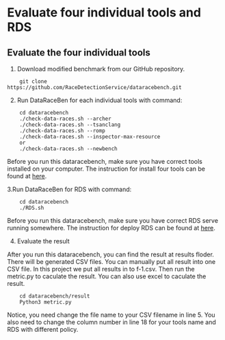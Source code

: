 # Evaluate four individual tools and RDS

## Evaluate the four individual tools 

1. Download modified benchmark from our GitHub repository.

```
    git clone https://github.com/RaceDetectionService/dataracebench.git
```
2. Run DataRaceBen for each individual tools with command:

```
    cd dataracebench
    ./check-data-races.sh --archer
    ./check-data-races.sh --tsanclang
    ./check-data-races.sh --romp
    ./check-data-races.sh --inspector-max-resource
    or
    ./check-data-races.sh --newbench
```
Before you run this dataracebench, make sure you have correct tools installed on your computer. The instruction for install four tools can be found at [here](InstallTool.md).

3.Run DataRaceBen for RDS with command:
```
    cd dataracebench
    ./RDS.sh
```
Before you run this dataracebench, make sure you have correct RDS serve running somewhere. The instruction for deploy RDS can be found at [here](MetaserviceSetup.md).

4. Evaluate the result

After you run this dataracebench, you can find the result at results floder. There will be generated CSV files. You can manually put all result into one CSV file. In this project we put all results in to f-1.csv. Then run the metric.py to caculate the result. You can also use excel to caculate the result.
```
    cd dataracebench/result
    Python3 metric.py
```
Notice, you need change the file name to your CSV filename in line 5. You also need to change the column number in line 18 for your tools name and RDS with different policy. 
